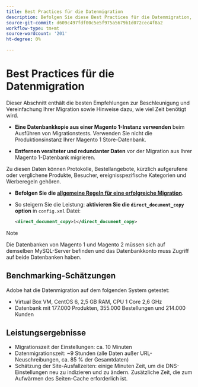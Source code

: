 ```yaml
---
title: Best Practices für die Datenmigration
description: Befolgen Sie diese Best Practices für die Datenmigration, um eine erfolgreiche Aktualisierung von Magento 1 auf Magento 2 sicherzustellen.
source-git-commit: d609c497fdf00c5e5f975a5679b1d072cec4f8a2
workflow-type: tm+mt
source-wordcount: '201'
ht-degree: 0%

---
```



# Best Practices für die Datenmigration

Dieser Abschnitt enthält die besten Empfehlungen zur Beschleunigung und Vereinfachung Ihrer Migration sowie Hinweise dazu, wie viel Zeit benötigt wird.

* **Eine Datenbankkopie aus einer Magento 1-Instanz verwenden** beim Ausführen von Migrationstests. Verwenden Sie nicht die Produktionsinstanz Ihrer Magento 1 Store-Datenbank.

* **Entfernen veralteter und redundanter Daten** vor der Migration aus Ihrer Magento 1-Datenbank migrieren.

Zu diesen Daten können Protokolle, Bestellangebote, kürzlich aufgerufene oder verglichene Produkte, Besucher, ereignisspezifische Kategorien und Werberegeln gehören.

* **Befolgen Sie die [allgemeine Regeln für eine erfolgreiche Migration](migrate-data/overview.md#migration-overview)**.

* So steigern Sie die Leistung: **aktivieren Sie die `direct_document_copy` option** in `config.xml` Datei:

   ```xml
   <direct_document_copy>1</direct_document_copy>
   ```

>[!NOTE]
>
>Die Datenbanken von Magento 1 und Magento 2 müssen sich auf demselben MySQL-Server befinden und das Datenbankkonto muss Zugriff auf beide Datenbanken haben.

## Benchmarking-Schätzungen

Adobe hat die Datenmigration auf dem folgenden System getestet:

* Virtual Box VM, CentOS 6, 2,5 GB RAM, CPU 1 Core 2,6 GHz
* Datenbank mit 177.000 Produkten, 355.000 Bestellungen und 214.000 Kunden

## Leistungsergebnisse

* Migrationszeit der Einstellungen: ca. 10 Minuten
* Datenmigrationszeit: ~9 Stunden (alle Daten außer URL-Neuschreibungen, ca. 85 % der Gesamtdaten)
* Schätzung der Site-Ausfallzeiten: einige Minuten Zeit, um die DNS-Einstellungen neu zu indizieren und zu ändern. Zusätzliche Zeit, die zum Aufwärmen des Seiten-Cache erforderlich ist.
